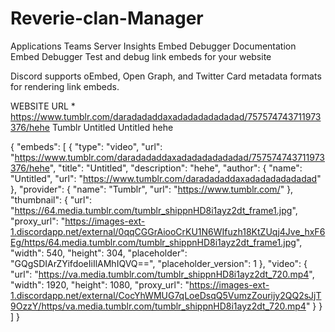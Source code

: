 # Reverie-clan-Manager

Applications
Teams
Server Insights
Embed Debugger
Documentation
Embed Debugger
Test and debug link embeds for your website

Discord supports oEmbed, Open Graph, and Twitter Card metadata formats for rendering link embeds.

WEBSITE URL *
https://www.tumblr.com/daradadaddaxadadadadadadad/757574743711973376/hehe
Tumblr
Untitled
Untitled
hehe

{
  "embeds": [
    {
      "type": "video",
      "url": "https://www.tumblr.com/daradadaddaxadadadadadadad/757574743711973376/hehe",
      "title": "Untitled",
      "description": "hehe",
      "author": {
        "name": "Untitled",
        "url": "https://www.tumblr.com/daradadaddaxadadadadadadad"
      },
      "provider": {
        "name": "Tumblr",
        "url": "https://www.tumblr.com/"
      },
      "thumbnail": {
        "url": "https://64.media.tumblr.com/tumblr_shippnHD8i1ayz2dt_frame1.jpg",
        "proxy_url": "https://images-ext-1.discordapp.net/external/0qqCGGrAiooCrKU1N6WIfuzh18KtZUqj4Jve_hxF6Eg/https/64.media.tumblr.com/tumblr_shippnHD8i1ayz2dt_frame1.jpg",
        "width": 540,
        "height": 304,
        "placeholder": "GQgSDIArZYifdoeIiIlAMhIQVQ==",
        "placeholder_version": 1
      },
      "video": {
        "url": "https://va.media.tumblr.com/tumblr_shippnHD8i1ayz2dt_720.mp4",
        "width": 1920,
        "height": 1080,
        "proxy_url": "https://images-ext-1.discordapp.net/external/CocYhWMUG7qLoeDsqQ5VumzZourijy2QQ2sJjT9OzzY/https/va.media.tumblr.com/tumblr_shippnHD8i1ayz2dt_720.mp4"
      }
    }
  ]
}

